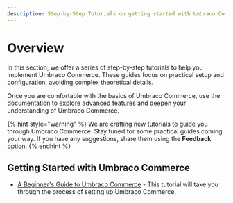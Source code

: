 ```yaml
---
description: Step-by-Step Tutorials on getting started with Umbraco Commerce.
---
```


# Overview

In this section, we offer a series of step-by-step tutorials to help you implement Umbraco Commerce. These guides focus on practical setup and configuration, avoiding complex theoretical details.

Once you are comfortable with the basics of Umbraco Commerce, use the documentation to explore advanced features and deepen your understanding of Umbraco Commerce.

{% hint style="warning" %}
We are crafting new tutorials to guide you through Umbraco Commerce. Stay tuned for some practical guides coming your way. If you have any suggestions, share them using the **Feedback** option.
{% endhint %}

## Getting Started with Umbraco Commerce

* [A Beginner's Guide to Umbraco Commerce](getting-started-with-commerce.md) - This tutorial will take you through the process of setting up Umbraco Commerce.
